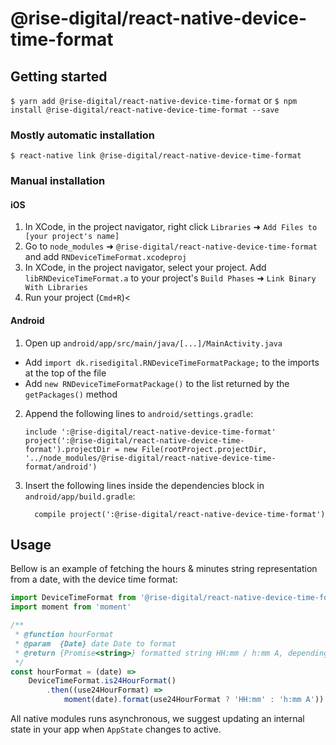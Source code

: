 
# @rise-digital/react-native-device-time-format

## Getting started

`$ yarn add @rise-digital/react-native-device-time-format`
or
`$ npm install @rise-digital/react-native-device-time-format --save`

### Mostly automatic installation

`$ react-native link @rise-digital/react-native-device-time-format`


### Manual installation

#### iOS

1. In XCode, in the project navigator, right click `Libraries` ➜ `Add Files to [your project's name]`
2. Go to `node_modules` ➜ `@rise-digital/react-native-device-time-format` and add `RNDeviceTimeFormat.xcodeproj`
3. In XCode, in the project navigator, select your project. Add `libRNDeviceTimeFormat.a` to your project's `Build Phases` ➜ `Link Binary With Libraries`
4. Run your project (`Cmd+R`)<

#### Android

1. Open up `android/app/src/main/java/[...]/MainActivity.java`
  - Add `import dk.risedigital.RNDeviceTimeFormatPackage;` to the imports at the top of the file
  - Add `new RNDeviceTimeFormatPackage()` to the list returned by the `getPackages()` method
2. Append the following lines to `android/settings.gradle`:
  	```
  	include ':@rise-digital/react-native-device-time-format'
  	project(':@rise-digital/react-native-device-time-format').projectDir = new File(rootProject.projectDir, 	'../node_modules/@rise-digital/react-native-device-time-format/android')
  	```
3. Insert the following lines inside the dependencies block in `android/app/build.gradle`:
  	```
      compile project(':@rise-digital/react-native-device-time-format')
  	```


## Usage

Bellow is an example of fetching the hours & minutes string representation from a date, with the device time format:

```js
import DeviceTimeFormat from '@rise-digital/react-native-device-time-format'
import moment from 'moment'

/**
 * @function hourFormat
 * @param  {Date} date Date to format
 * @return {Promise<string>} formatted string HH:mm / h:mm A, depending on device setting
 */
const hourFormat = (date) =>
	DeviceTimeFormat.is24HourFormat()
		.then((use24HourFormat) =>
			moment(date).format(use24HourFormat ? 'HH:mm' : 'h:mm A'))
```

All native modules runs asynchronous, we suggest updating an internal state in your app when `AppState` changes to active.
